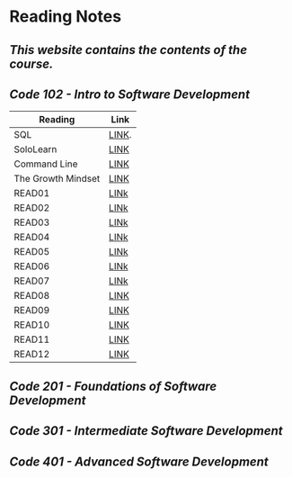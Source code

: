 # **Reading Notes**
## *This website contains the contents of the course.*
## *Code 102 - Intro to Software Development*


 | Reading  | Link |
| ------------- | ------------- |
| SQL  | [LINK](https://github.com/hind-hb/reading-notes/blob/main/sql.md).
|SoloLearn  | [LINK](https://github.com/hind-hb/reading-notes/blob/main/SoloLearn.md)  |
| Command Line  |[LINK](https://github.com/hind-hb/reading-notes/blob/main/Command%20file.md)  |
| The Growth Mindset |[LINK](https://github.com/hind-hb/reading-notes/blob/main/The%20Growth%20Mindset.md)  |
| READ01  |[LINk](https://github.com/hind-hb/reading-notes/blob/main/Read01.md)  |
| READ02  |[LINk](https://github.com/hind-hb/reading-notes/blob/main/Read02.md)  |
| READ03  |[LINk](https://github.com/hind-hb/reading-notes/blob/main/Read03.md)  |
| READ04  |[LINk](https://github.com/hind-hb/reading-notes/blob/main/Read04.md)  |
| READ05  |[LINk](https://github.com/hind-hb/reading-notes/blob/main/Read05.md)  |
| READ06  |[LINk](https://github.com/hind-hb/reading-notes/blob/main/Read06.md)  |
| READ07  |[LINk](https://github.com/hind-hb/reading-notes/blob/main/Read07.md)  |
| READ08  |[LINK](https://github.com/hind-hb/reading-notes/blob/main/Read08.md)  |
| READ09  |[LINK](https://github.com/hind-hb/reading-notes/blob/main/Read09.md)  |
| READ10  |[LINK](https://github.com/hind-hb/reading-notes/blob/main/Read10.md)  |
| READ11  |[LINK](https://github.com/hind-hb/reading-notes/blob/main/Read11.md)  |
| READ12  |[LINK](https://github.com/hind-hb/reading-notes/blob/main/Read12.md)  |

## *Code 201 - Foundations of Software Development*

## *Code 301 - Intermediate Software Development*

## *Code 401 - Advanced Software Development*
